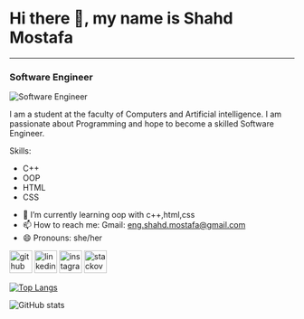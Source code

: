 # Hi there 👋, my name is Shahd Mostafa
----------------------------------------------------------
### Software Engineer
![Software Engineer](https://i.pinimg.com/564x/08/ca/db/08cadb0273d49736bed2dad97f689000.jpg)

I am a student at the faculty of Computers and Artificial intelligence.
I am passionate about Programming and hope to become a skilled Software Engineer.

Skills: 
* C++
* OOP
* HTML
* CSS


- 🌱 I’m currently learning oop with c++,html,css 
- 📫 How to reach me: Gmail: eng.shahd.mostafa@gmail.com 
- 😄 Pronouns: she/her 

[<img src='https://cdn.jsdelivr.net/npm/simple-icons@3.0.1/icons/github.svg' alt='github' height='40'>](https://github.com/eng-shahd-mostafa)  [<img src='https://cdn.jsdelivr.net/npm/simple-icons@3.0.1/icons/linkedin.svg' alt='linkedin' height='40'>](https://www.linkedin.com/in/https://www.linkedin.com/in/shahd-mostafa-844673318//)  [<img src='https://cdn.jsdelivr.net/npm/simple-icons@3.0.1/icons/instagram.svg' alt='instagram' height='40'>](https://www.instagram.com/https://www.instagram.com/shahdmostafa1717//)  [<img src='https://cdn.jsdelivr.net/npm/simple-icons@3.0.1/icons/stackoverflow.svg' alt='stackoverflow' height='40'>](https://stackoverflow.com/users/https://stackoverflow.com/users/27099839/shahd-mostafa)  

[![Top Langs](https://github-readme-stats.vercel.app/api/top-langs/?username=eng-shahd-mostafa)](https://github.com/anuraghazra/github-readme-stats)

![GitHub stats](https://github-readme-stats.vercel.app/api?username=eng-shahd-mostafa&show_icons=true)  

